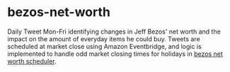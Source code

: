 # bezos-net-worth

Daily Tweet Mon-Fri identifying changes in Jeff Bezos' net worth and the impact on the amount of everyday items he could buy. Tweets are scheduled at market close using Amazon Eventbridge, and logic is implemented to handle odd market closing times for holidays in [bezos net worth scheduler](https://github.com/kumprj/bezos-net-worth-scheduler/).
